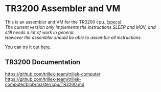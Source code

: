 TR3200 Assembler and VM
=========================
This is an assembler and VM for the TR3200 cpu. ([specs](https://github.com/trillek-team/trillek-computer/blob/master/cpu/TR3200.md))  
*The current version only implements the instructions SLEEP and MOV, and still needs a lot of work in general.*  
*However the assembler should be able to assemble all instructions.*  

You can try it out [here](http://epicorange.github.io/TR3200-assembler-emulator).

TR3200 Documentation
--------------------
https://github.com/trillek-team/trillek-computer  
https://github.com/trillek-team/trillek-computer/blob/master/cpu/TR3200.md
